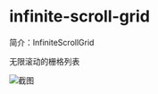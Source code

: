 # infinite-scroll-grid

简介：InfiniteScrollGrid

无限滚动的栅格列表

![截图](https://unpkg.com/@icedesign/infinite-scroll-grid-block/screenshot.png)
